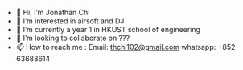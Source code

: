 - 👋 Hi, I’m Jonathan Chi
- 👀 I’m interested in airsoft and DJ
- 🌱 I’m currently a year 1 in HKUST school of engineering
- 💞️ I’m looking to collaborate on ???
- 📫 How to reach me : Email: thchi102@gmail.com
                       whatsapp: +852 63688614

<!---
thchi102/thchi102 is a ✨ special ✨ repository because its `README.md` (this file) appears on your GitHub profile.
You can click the Preview link to take a look at your changes.
--->
